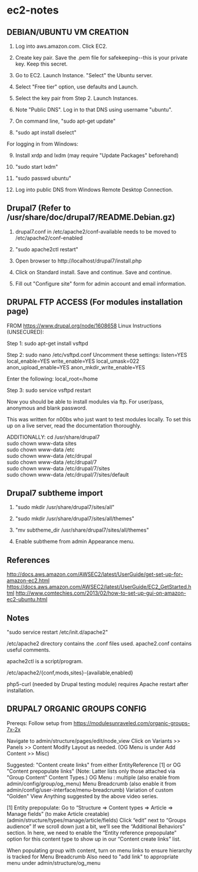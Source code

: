 # ec2-notes



DEBIAN/UBUNTU VM CREATION
-------------------------

1.  Log into aws.amazon.com.  Click EC2.

2.  Create key pair.  Save the .pem file for safekeeping--this is your private key.  Keep this secret.

3.  Go to EC2.  Launch Instance.  "Select" the Ubuntu server.

4.  Select "Free tier" option, use defaults and Launch.

5.  Select the key pair from Step 2.  Launch Instances.

6.  Note "Public DNS".  Log in to that DNS using username "ubuntu".

7.  On command line, "sudo apt-get update"

8.  "sudo apt install dselect"

For logging in from Windows:

9.  Install xrdp and lxdm (may require "Update Packages" beforehand)

10. "sudo start lxdm"

11. "sudo passwd ubuntu"

12. Log into public DNS from Windows Remote Desktop Connection.



Drupal7 (Refer to /usr/share/doc/drupal7/README.Debian.gz)
-------

1.  drupal7.conf in /etc/apache2/conf-available needs to be moved to /etc/apache2/conf-enabled

2.  "sudo apache2ctl restart"

3.  Open browser to http://localhost/drupal7/install.php

4.  Click on Standard install.  Save and continue.  Save and continue.

5.  Fill out "Configure site" form for admin account and email information.



DRUPAL FTP ACCESS (For modules installation page)
-------------------------------------------------

FROM https://www.drupal.org/node/1608658
Linux Instructions (UNSECURED):

Step 1: sudo  apt-get  install  vsftpd

Step 2: sudo nano /etc/vsftpd.conf
Uncomment these settings:
listen=YES
local_enable=YES
write_enable=YES
local_umask=022
anon_upload_enable=YES
anon_mkdir_write_enable=YES

Enter the following:
local_root=/home

Step 3: sudo service vsftpd restart

Now you should be able to install modules via ftp. For user/pass, anonymous and blank password.

This was written for n00bs who just want to test modules locally. To set this up on a live server, read the documentation thoroughly.

ADDITIONALLY:
cd /usr/share/drupal7<br />
sudo chown www-data sites<br />
sudo chown www-data /etc<br />
sudo chown www-data /etc/drupal<br />
sudo chown www-data /etc/drupal/7<br />
sudo chown www-data /etc/drupal/7/sites<br />
sudo chown www-data /etc/drupal/7/sites/default<br />



Drupal7 subtheme import
-----------------------

1.  "sudo mkdir /usr/share/drupal7/sites/all" 

2.  "sudo mkdir /usr/share/drupal7/sites/all/themes"

3.  "mv subtheme_dir /usr/share/drupal7/sites/all/themes"

4.  Enable subtheme from admin Appearance menu.



References
----------

http://docs.aws.amazon.com/AWSEC2/latest/UserGuide/get-set-up-for-amazon-ec2.html
https://docs.aws.amazon.com/AWSEC2/latest/UserGuide/EC2_GetStarted.html
http://www.comtechies.com/2013/02/how-to-set-up-gui-on-amazon-ec2-ubuntu.html


Notes
-----

"sudo service restart /etc/init.d/apache2"

/etc/apache2 directory contains the .conf files used.  apache2.conf contains useful comments.

apache2ctl is a script/program.

/etc/apache2/{conf,mods,sites}-{available,enabled}

php5-curl (needed by Drupal testing module) requires Apache restart after installation.


DRUPAL7 ORGANIC GROUPS CONFIG
-----------------------------

Prereqs:  Follow setup from https://modulesunraveled.com/organic-groups-7x-2x

Navigate to admin/structure/pages/edit/node_view
Click on Variants >> Panels >> Content
Modify Layout as needed. (OG Menu is under Add Content >> Misc)

Suggested:
"Content create links" from either EntityReference [1] or OG "Content prepopulate links"
     (Note: Latter lists only those attached via "Group Content" Content Types.)
OG Menu : multiple (also enable from admin/config/group/og_menu)
Menu Breadcrumb (also enable it from admin/config/user-interface/menu-breadcrumb)
Variation of custom "Golden" View
Anything suggested by the above video series.

[1] Entity prepopulate:
     Go to “Structure => Content types => Article => Manage fields” (to make Article creatable) (admin/structure/types/manage/article/fields)
     Click “edit” next to “Groups audience”
     If we scroll down just a bit, we’ll see the “Additional Behaviors” section. In here, we need to enable the “Entity reference prepopulate” option for this content type to show up in our “Content create links” list.

When populating group with content, turn on menu links to ensure hierarchy is tracked for Menu Breadcrumb
Also need to "add link" to appropriate menu under admin/structure/og_menu
